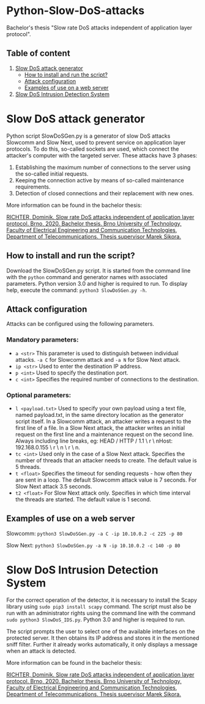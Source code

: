 # Python-Slow-DoS-attacks
Bachelor's thesis "Slow rate DoS attacks independent of application layer protocol".

## Table of content
1.  [Slow DoS attack generator](#Slow-DoS-attack-generator)
    -   [How to install and run the script?](#How-to-install-and-run-the-script?)
    -   [Attack configuration](#Attack-configuration)
    -   [Examples of use on a web server](#Examples-of-use-on-a-web-server)
2.  [Slow DoS Intrusion Detection System](#Slow-DoS-Intrusion-Detection-System)

# Slow DoS attack generator
Python script SlowDoSGen.py is a generator of slow DoS attacks Slowcomm and Slow Next, used to prevent service on application layer protocols. To do this, so-called sockets are used, which connect the attacker's computer with the targeted server. These attacks have 3 phases:

1. Establishing the maximum number of connections to the server using the so-called initial requests.
2. Keeping the connection active by means of so-called maintenance requirements.
3. Detection of closed connections and their replacement with new ones.

More information can be found in the bachelor thesis:

[RICHTER, Dominik. Slow rate DoS attacks independent of application layer protocol. Brno, 2020. Bachelor thesis. Brno University of Technology, Faculty of Electrical Engineering and Communication Technologies, Department of Telecommunications. Thesis supervisor Marek Sikora.](https://www.vutbr.cz/studenti/zav-prace/detail/125903)

## How to install and run the script?

Download the SlowDoSGen.py script. It is started from the command line with the `python` command
and generator names with associated parameters. Python version 3.0 and higher is required to run. To display help, execute the command:
`python3 SlowDoSGen.py -h`.

## Attack configuration

Attacks can be configured using the following parameters.

### Mandatory parameters:
- `a <str>`
This parameter is used to distinguish between individual attacks. `-a C` for Slowcomm attack
and `-a N` for Slow Next attack.
- `ip <str>`
Used to enter the destination IP address.
- `p <int>`
Used to specify the destination port.
- `c <int>`
Specifies the required number of connections to the destination.

### Optional parameters:
- `l <payload.txt>`
Used to specify your own payload using a text file, named payload.txt, in the same directory location as the generator script itself. In a Slowcomm attack, an attacker writes a request to the first line of a file. In a Slow Next attack, the attacker writes an initial request on the first line and a maintenance request on the second line. Always including line breaks, eg:
HEAD / HTTP / 1.1 \ r \ nHost: 192.168.0.155 \ r \ n \ r \ n.
- `tc <int>`
Used only in the case of a Slow Next attack. Specifies the number of threads that an attacker needs to create. The default value is 5 threads.
- `t <float>`
Specifies the timeout for sending requests - how often they are sent in a loop. The default Slowcomm attack value is 7 seconds. For Slow Next attack 3.5 seconds.
- `t2 <float>`
For Slow Next attack only. Specifies in which time interval the threads are started. The default value is 1 second.

## Examples of use on a web server

Slowcomm:
`python3 SlowDoSGen.py -a C -ip 10.10.0.2 -c 225 -p 80`

Slow Next:
`python3 SlowDoSGen.py -a N -ip 10.10.0.2 -c 140 -p 80`

# Slow DoS Intrusion Detection System

For the correct operation of the detector, it is necessary to install the Scapy library using `sudo pip3 install scapy` command. The script must also be run with an administrator rights using the command line with the command `sudo python3 SlowDoS_IDS.py`. Python 3.0 and higher is required to run. 

The script prompts the user to select one of the available interfaces on the protected server. It then obtains its IP address and stores it in the mentioned sniff filter. Further it already works automatically, it only displays a message when an attack is detected.

More information can be found in the bachelor thesis:

[RICHTER, Dominik. Slow rate DoS attacks independent of application layer protocol. Brno, 2020. Bachelor thesis. Brno University of Technology, Faculty of Electrical Engineering and Communication Technologies, Department of Telecommunications. Thesis supervisor Marek Sikora.](https://www.vutbr.cz/studenti/zav-prace/detail/125903)
